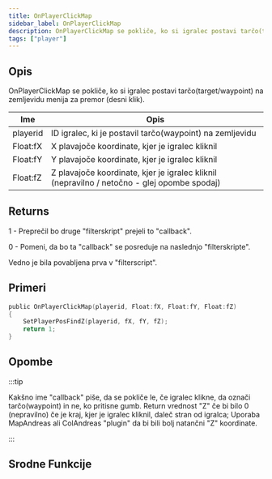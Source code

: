 ```yaml
---
title: OnPlayerClickMap
sidebar_label: OnPlayerClickMap
description: OnPlayerClickMap se pokliče, ko si igralec postavi tarčo(target/waypoint) na zemljevidu menija za premor (desni klik).
tags: ["player"]
---
```


## Opis

OnPlayerClickMap se pokliče, ko si igralec postavi tarčo(target/waypoint) na zemljevidu menija za premor (desni klik).

| Ime      | Opis                                                                                         |
| -------- | -------------------------------------------------------------------------------------------- |
| playerid | ID igralec, ki je postavil tarčo(waypoint) na zemljevidu                                     |
| Float:fX | X plavajoče koordinate, kjer je igralec kliknil                                              |
| Float:fY | Y plavajoče koordinate, kjer je igralec kliknil                                              |
| Float:fZ | Z plavajoče koordinate, kjer je igralec kliknil (nepravilno / netočno - glej opombe spodaj)  |

## Returns

1 - Preprečil bo druge "filterskript" prejeli to "callback".

0 - Pomeni, da bo ta "callback" se posreduje na naslednjo "filterskripte".

Vedno je bila povabljena prva v "filterscript".

## Primeri

```c
public OnPlayerClickMap(playerid, Float:fX, Float:fY, Float:fZ)
{
    SetPlayerPosFindZ(playerid, fX, fY, fZ);
    return 1;
}
```

## Opombe

:::tip

Kakšno ime "callback" piše, da se pokliče le, če igralec klikne, da označi tarčo(waypoint) in ne, ko pritisne gumb. Return vrednost "Z" če bi bilo 0 (nepravilno) če je kraj, kjer je igralec kliknil, daleč stran od igralca; Uporaba MapAndreas ali ColAndreas "plugin" da bi bili bolj natančni "Z" koordinate.

:::

## Srodne Funkcije
